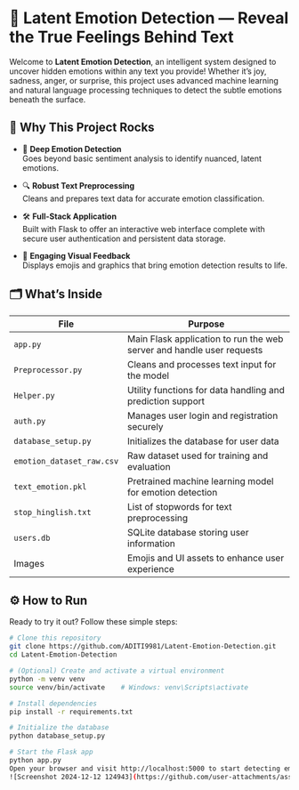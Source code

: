 # 🌟 Latent Emotion Detection — Reveal the True Feelings Behind Text

Welcome to **Latent Emotion Detection**, an intelligent system designed to uncover hidden emotions within any text you provide! Whether it’s joy, sadness, anger, or surprise, this project uses advanced machine learning and natural language processing techniques to detect the subtle emotions beneath the surface.

## 🚀 Why This Project Rocks

- 🎯 **Deep Emotion Detection**  
  Goes beyond basic sentiment analysis to identify nuanced, latent emotions.

- 🔍 **Robust Text Preprocessing**  
  Cleans and prepares text data for accurate emotion classification.

- 🛠️ **Full-Stack Application**  
  Built with Flask to offer an interactive web interface complete with secure user authentication and persistent data storage.

- 🎨 **Engaging Visual Feedback**  
  Displays emojis and graphics that bring emotion detection results to life.

## 🗂️ What’s Inside

| File                 | Purpose                                               |
|----------------------|-------------------------------------------------------|
| `app.py`             | Main Flask application to run the web server and handle user requests |
| `Preprocessor.py`    | Cleans and processes text input for the model         |
| `Helper.py`          | Utility functions for data handling and prediction support |
| `auth.py`            | Manages user login and registration securely          |
| `database_setup.py`  | Initializes the database for user data                 |
| `emotion_dataset_raw.csv` | Raw dataset used for training and evaluation       |
| `text_emotion.pkl`   | Pretrained machine learning model for emotion detection |
| `stop_hinglish.txt`  | List of stopwords for text preprocessing               |
| `users.db`           | SQLite database storing user information               |
| Images               | Emojis and UI assets to enhance user experience        |

## ⚙️ How to Run

Ready to try it out? Follow these simple steps:

```bash
# Clone this repository
git clone https://github.com/ADITI9981/Latent-Emotion-Detection.git
cd Latent-Emotion-Detection

# (Optional) Create and activate a virtual environment
python -m venv venv
source venv/bin/activate    # Windows: venv\Scripts\activate

# Install dependencies
pip install -r requirements.txt

# Initialize the database
python database_setup.py

# Start the Flask app
python app.py
Open your browser and visit http://localhost:5000 to start detecting emotions in your text!
![Screenshot 2024-12-12 124943](https://github.com/user-attachments/assets/d5924809-9472-435d-a29a-fa29a8e09cf3)

